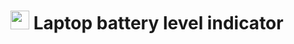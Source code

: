 # <img src="https://cdn-icons-png.flaticon.com/512/664/664886.png" width=30 height=30> Laptop battery level indicator 
